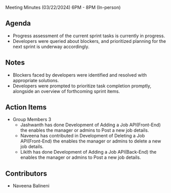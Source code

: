 Meeting Minutes (03/22/2024) 6PM - 8PM (In-person)

## Agenda
* Progress assessment of the current sprint tasks is currently in progress.
* Developers were queried about blockers, and prioritized planning for the next sprint is underway accordingly.
## Notes
* Blockers faced by developers were identified and resolved with appropriate solutions.
* Developers were prompted to prioritize task completion promptly, alongside an overview of forthcoming sprint items.
## Action Items
* Group Members 3
  * Jashwanth has done Development of Adding a Job API(Front-End) the enables the manager or admins to Post a new job details.
  * Naveena has contributed in Development of Deleting a Job API(Front-End) the enables the manager or admins to delete a new job details.
  * Likith has done Development of Adding a Job API(Back-End) the enables the manager or admins to Post a new job details.
## Contributors
* Naveena Balineni
